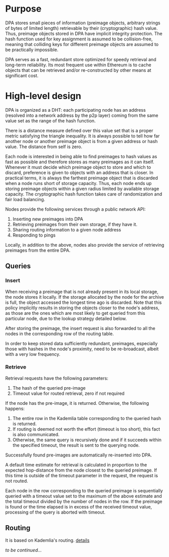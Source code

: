 # Purpose

DPA stores small pieces of information (preimage objects, arbitrary strings of bytes of limited length) retrievable by their (cryptographic) hash value. Thus, preimage objects stored in DPA have implicit integrity protection. The hash function used for key assignment is assumed to be collision-free, meaning that colliding keys for different preimage objects are assumed to be practically impossible.

DPA serves as a fast, redundant store optimized for speedy retrieval and long-term reliability. Its most frequent use within Ethereum is to cache objects that can be retrieved and/or re-constructed by other means at significant cost.

# High-level design

DPA is organized as a DHT: each participating node has an address (resolved into a network address by the p2p layer) coming from the same value set as the range of the hash function.

There is a distance measure defined over this value set that is a proper metric satisfying the triangle inequality. It is always possible to tell how far another node or another preimage object is from a given address or hash value. The distance from self is zero.

Each node is interested in being able to find preimages to hash values as fast as possible and therefore stores as many preimages as it can itself. Whenever it must decide which preimage object to store and which to discard, preference is given to objects with an address that is closer. In practical terms, it is always the farthest preimage object that is discarded when a node runs short of storage capacity. Thus, each node ends up storing preimage objects within a given radius limited by available storage capacity. The cryptographic hash function takes care of randomization and fair load balancing.

Nodes provide the following services through a public network API:

1. Inserting new preimages into DPA
1. Retrieving preimages from their own storage, if they have it.
1. Sharing routing information to a given node address
1. Responding to pings

Locally, in addition to the above, nodes also provide the service of retrieving preimages from the entire DPA.

## Queries

### Insert

When receiving a preimage that is not already present in its local storage, the node stores it locally. If the storage allocated by the node for the archive is full, the object accessed the longest time ago is discarded. Note that this policy implicitly results in storing the objects closer to the node's address, as those are the ones which are most likely to get queried from this particular node, due to the lookup strategy detailed below.

After storing the preimage, the insert request is also forwarded to all the nodes in the corresponding row of the routing table.

In order to keep stored data sufficiently redundant, preimages, especially those with hashes in the node's proximity, need to be re-broadcast, albeit with a very low frequency.

### Retrieve

Retrieval requests have the following parameters:

1. The hash of the queried pre-image
1. Timeout value for routed retrieval, zero if not required

If the node has the pre-image, it is returned. Otherwise, the following happens:

1. The entire row in the Kademlia table corresponding to the queried hash is returned.
1. If routing is deemed not worth the effort (timeout is too short), this fact is also communicated.
1. Otherwise, the same query is recursively done and if it succeeds within the specified timeout, the result is sent to the querying node.

Successfully found pre-images are automatically re-inserted into DPA.

A default time estimate for retrieval is calculated in proportion to the expected hop-distance from the node closest to the queried preimage. If this time is outside of the timeout parameter in the request, the request is not routed.

Each node in the row corresponding to the queried preimage is sequentially queried with a timeout value set to the maximum of the above estimate and the total timeout divided by the number of nodes in the row. If the preimage is found or the time elapsed is in excess of the received timeout value, processing of the query is aborted with timeout.

## Routing

It is based on Kademlia's routing. [details](https://github.com/ethereum/wiki/wiki/Cademlia-Peer-Selection)

_to be continued..._